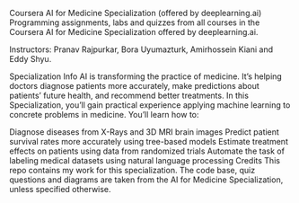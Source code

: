 Coursera AI for Medicine Specialization (offered by deeplearning.ai)
Programming assignments, labs and quizzes from all courses in the Coursera AI for Medicine Specialization offered by deeplearning.ai.

Instructors: Pranav Rajpurkar, Bora Uyumazturk, Amirhossein Kiani and Eddy Shyu.

Specialization Info
AI is transforming the practice of medicine. It’s helping doctors diagnose patients more accurately, make predictions about patients’ future health, and recommend better treatments. In this Specialization, you’ll gain practical experience applying machine learning to concrete problems in medicine. You’ll learn how to:

Diagnose diseases from X-Rays and 3D MRI brain images
Predict patient survival rates more accurately using tree-based models
Estimate treatment effects on patients using data from randomized trials
Automate the task of labeling medical datasets using natural language processing
Credits
This repo contains my work for this specialization. The code base, quiz questions and diagrams are taken from the AI for Medicine Specialization, unless specified otherwise.
